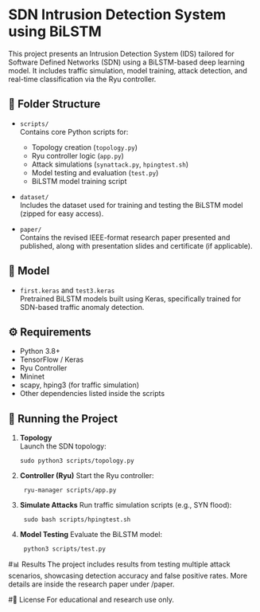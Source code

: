 # SDN Intrusion Detection System using BiLSTM

This project presents an Intrusion Detection System (IDS) tailored for Software Defined Networks (SDN) using a BiLSTM-based deep learning model. It includes traffic simulation, model training, attack detection, and real-time classification via the Ryu controller.

## 📁 Folder Structure

- `scripts/`  
  Contains core Python scripts for:
  - Topology creation (`topology.py`)
  - Ryu controller logic (`app.py`)
  - Attack simulations (`synattack.py`, `hpingtest.sh`)
  - Model testing and evaluation (`test.py`)
  - BiLSTM model training script

- `dataset/`  
  Includes the dataset used for training and testing the BiLSTM model (zipped for easy access).

- `paper/`  
  Contains the revised IEEE-format research paper presented and published, along with presentation slides and certificate (if applicable).

## 🧠 Model

- `first.keras` and `test3.keras`  
  Pretrained BiLSTM models built using Keras, specifically trained for SDN-based traffic anomaly detection.

## ⚙️ Requirements

- Python 3.8+
- TensorFlow / Keras
- Ryu Controller
- Mininet
- scapy, hping3 (for traffic simulation)
- Other dependencies listed inside the scripts

## 🚀 Running the Project

1. **Topology**  
   Launch the SDN topology:

       sudo python3 scripts/topology.py
   
2. **Controller (Ryu)**
    Start the Ryu controller:
   
        ryu-manager scripts/app.py

3. **Simulate Attacks**
    Run traffic simulation scripts (e.g., SYN flood):
      
        sudo bash scripts/hpingtest.sh

4. **Model Testing**
    Evaluate the BiLSTM model:

        python3 scripts/test.py

#📊 Results
The project includes results from testing multiple attack scenarios, showcasing detection accuracy and false positive rates. More details are inside the research paper under /paper.

#📜 License
For educational and research use only.
   
